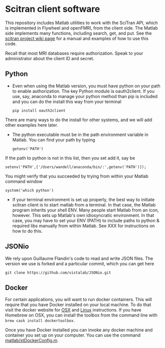 # Scitran client software

This repository includes Matlab utilities to work with the SciTran API, which is implemented in Flywheel and openFMRI, from the client side.  The Matlab side implements many functions, including search, get, and put. See the [scitran project wiki page](https://github.com/scitran/client/wiki) for a manual and examples of how to use this code.

Recall that most MRI databases require authorization. Speak to your administrator about the client ID and secret.

## Python

* Even when using the Matlab version, you must have python on your path to enable authorization. The key Python module is oauth2client.  If you use, say, anaconda to manage your python method than pip is included and you can do the install this way from your terminal
   ```
   pip install oauth2client
   ```
There are many ways to do the install for other systems, and we will add other examples here later.

* The python executable must be in the path environment variable in Matlab.  You can find your path by typing
   ```
   getenv('PATH')
   ```
If the path to python is not in this list, then you set add it, say be
   ```
   setenv('PATH',['/Users/wandell/anaconda/bin/:',getenv('PATH')]);
   ```
You might verify that you succeeded by trying from within your Matlab command window
   ```
   system('which python')
   ```
* If your terminal environment is set up properly, the best way to initiate scitran client is to start matlab from a terminal.  In that case, the Matlab program inherits your shell ENV. Many people start Matlab from an icon, however. This sets up Matlab's own idiosyncratic environment. In that case, you may have to set your ENV (PATH) to include paths to python & required libs manually from within Matlab.  See XXX for instructions on how to do this.

## JSONio

We rely upon Guillaume Flandin's code to read and write JSON files.  The version we use is forked and a particular commit, which you can get here 
   ```
   git clone https://github.com/vistalab/JSONio.git
   ```
   
## Docker

For certain applications, you will want to run docker containers. This will require that you have Docker installed on your local machine. To do that visit the docker website for [OSX](https://docs.docker.com/engine/installation/mac/) and [Linux](https://docs.docker.com/linux/step_one/) instructions. If you have Homebrew on OSX, you can install the toolbox from the command line with `brew cask install dockertoolbox`.

Once you have Docker installed you can invoke any docker machine and container you set up on your computer. You can use the command [matlab/stDockerConfig.m](https://github.com/scitran/client/blob/master/utility/stDockerConfig.m).




